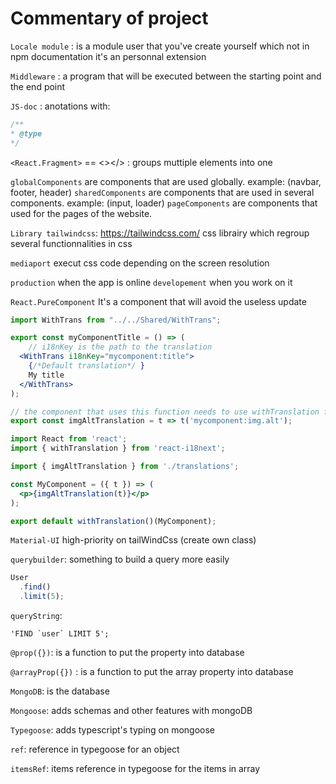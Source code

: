 # Commentary of project

`Locale module` : is a module user that you've create yourself which not in npm documentation it's an personnal extension

`Middleware` : a program that will be executed between the starting point and the end point

`JS-doc` : anotations with:
```js
/**
* @type
*/
```

`<React.Fragment>` == <></> : groups muttiple elements into one

`globalComponents` are components that are used globally. example: (navbar, footer, header)
`sharedComponents` are components that are used in several components. example: (input, loader)
`pageComponents` are components that used for the pages of the website.

`Library tailwindcss`: https://tailwindcss.com/
css librairy which regroup several functionnalities in css

`mediaport` execut css code depending on the screen resolution

`production` when the app is online
`developement` when you work on it

`React.PureComponent` It's a component that will avoid the useless update

```jsx
import WithTrans from "../../Shared/WithTrans";

export const myComponentTitle = () => (
    // i18nKey is the path to the translation
  <WithTrans i18nKey="mycomponent:title">
    {/*Default translation*/ }
    My title
  </WithTrans>
);

// the component that uses this function needs to use withTranslation for react-i18next
export const imgAltTranslation = t => t('mycomponent:img.alt');
```
```jsx
import React from 'react';
import { withTranslation } from 'react-i18next';

import { imgAltTranslation } from './translations';

const MyComponent = ({ t }) => (
  <p>{imgAltTranslation(t)}</p>
);

export default withTranslation()(MyComponent);
```
`Material-UI` high-priority on tailWindCss (create own class)

`querybuilder`: something to build a query more easily
```js
User
  .find()
  .limit(5);
```
`queryString`:
```
'FIND `user` LIMIT 5';
```
`@prop({})`: is a function to put the property into database

`@arrayProp({})` : is a function to put the array property into database

`MongoDB`: is the database

`Mongoose`: adds schemas and other features with mongoDB

`Typegoose`: adds typescript's typing on mongoose

`ref`: reference in typegoose for an object

`itemsRef`: items reference in typegoose for the items in array
